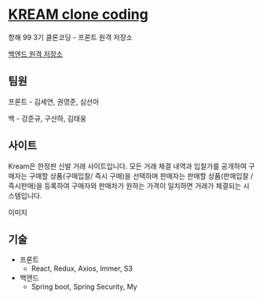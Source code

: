 # [KREAM clone coding](http://kream-clone-coding.s3-website.ap-northeast-2.amazonaws.com/) 
항해 99 3기 클론코딩 - 프론트 원격 저장소

[백엔드 원격 저장소](https://github.com/Smallzoo-dev/KreamCloneBackend)

## 팀원
프론트 - 김세연, 권영준, 심선아

백 - 강준규, 구산하, 김태웅

## 사이트
Kream은 한정판 신발 거래 사이트입니다. 모든 거래 체결 내역과 입찰가를 공개하여 구매자는 구매할 상품(구매입찰/ 즉시 구매)을 선택하며 판매자는 판매할 상품(판매입찰 / 즉시판매)을 등록하여 구매자와 판매차가 원하는 가격이 일치하면 거래가 체결되는 시스템입니다.

이미지
## 기술

- 프론트
    - React, Redux, Axios, Immer, S3
-  백엔드
    - Spring boot, Spring Security, My